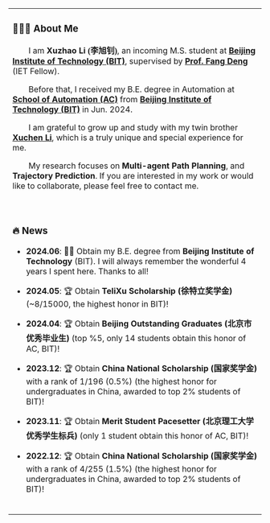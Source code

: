<table>

<tr><td>
  
### 👨🏻‍💻 About Me
<p>
  &emsp;&emsp;I am <b>Xuzhao Li <font face="楷体">(李旭钊)</font></b>, an incoming M.S. student at <b><a href="https://english.bit.edu.cn/">Beijing Institute of Technology (BIT)</a></b>, supervised by <b><a href="https://ac.bit.edu.cn/szdw/jsml/mssbyznxtyjs1/8285660de0654bf69d52aa08987e752d.htm">Prof. Fang Deng</a></b> (IET Fellow).
</p>
<p>
  &emsp;&emsp;Before that, I received my B.E. degree in Automation at <b><a href="https://ac.bit.edu.cn/">School of Automation (AC)</a></b> from <b><a href="https://english.bit.edu.cn/">Beijing Institute of Technology (BIT)</a></b> in Jun. 2024.
</p>
<p>
  &emsp;&emsp;I am grateful to grow up and study with my twin brother <b><a href="https://xuchen-li.github.io/">Xuchen Li</a></b>, which is a truly unique and special experience for me.
</p>
<p>
  &emsp;&emsp;My research focuses on <b>Multi-agent Path Planning</b>, and <b>Trajectory Prediction</b>. If you are interested in my work or would like to collaborate, please feel free to contact me.
</p>
<br>
</td></tr>

<tr><td>
  
### 🔥 News

- **2024.06**: 👨‍🎓 Obtain my B.E. degree from **Beijing Institute of Technology** (BIT). I will always remember the wonderful 4 years I spent here. Thanks to all!

- **2024.05**: 🏆 Obtain **TeliXu Scholarship (<font face="楷体">徐特立奖学金</font>)** (~8/15000, the highest honor in BIT)!

- **2024.04**: 🏆 Obtain **Beijing Outstanding Graduates (<font face="楷体">北京市优秀毕业生</font>)** (top %5, only 14 students obtain this honor of AC, BIT)!

- **2023.12**: 🏆 Obtain **China National Scholarship (<font face="楷体">国家奖学金</font>)** with a rank of 1/196 (0.5%) (the highest honor for undergraduates in China, awarded to top 2% students of BIT)!

- **2023.11**: 🏆 Obtain **Merit Student Pacesetter (<font face="楷体">北京理工大学优秀学生标兵</font>)** (only 1 student obtain this honor of AC, BIT)!

- **2022.12**: 🏆 Obtain **China National Scholarship (<font face="楷体">国家奖学金</font>)** with a rank of 4/255 (1.5%) (the highest honor for undergraduates in China, awarded to top 2% students of BIT)!

<br>
</td></tr>

</table>
